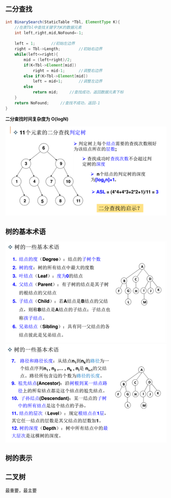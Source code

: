 ## 二分查找
```java
int BinarySearch(StaticTable *Tbl, ElementType K){
	//在表Tbl中查找关键字为K的数据元素
	int left,right,mid,NoFound=-1;

	left = 1;		//初始左边界
	right = Tbl->Length;		//初始右边界
	while(left<=right){
		mid = (left+right)/2;
		if(K<Tbl->Element[mid])
			right = mid-1;		//调整右边界
		else if(K>Tbl->Element[mid])
			left = mid+1;		//调整左边界
		else
			return mid;		//查找成功，返回数据元素下标
	}
	return NoFound;		//查找不成功，返回-1
}
```

**二分查找时间复杂度为 O(logN)**

<img src="判定树.PNG">

## 树的基本术语

<img src="基本术语1.PNG">

<img src="基本术语2.PNG">

## 树的表示

## 二叉树

最重要，最主要